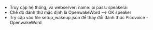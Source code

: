 - Truy cập hệ thống, và webserver:
    name: pi
    pass: speakerai
- Chế độ đánh thứ mặc định là OpenwakeWord --> OK speaker
- Try cập vào file setup_wakeup.json để thay đổi đánh thức Picovoice -  OpenwakeWord

